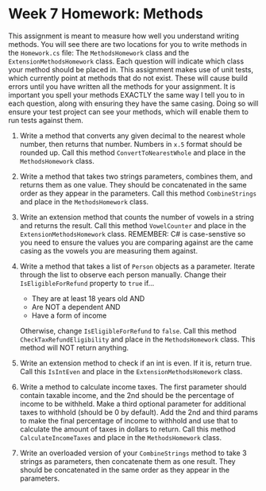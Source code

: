 # Week 7 Homework: Methods
This assignment is meant to measure how well you understand writing methods.  You will see there are two locations for you to write methods in the `Homework.cs` file: The `MethodsHomework` class and the `ExtensionMethodsHomework` class.  Each question will indicate which class your method should be placed in.  This assignment makes use of unit tests, which currently point at methods that do not exist.  These will cause build errors until you have written all the methods for your assignment.  It is important you spell your methods EXACTLY the same way I tell you to in each question, along with ensuring they have the same casing.  Doing so will ensure your test project can see your methods, which will enable them to run tests against them.  

1. Write a method that converts any given decimal to the nearest whole number, then returns that number. Numbers in `x.5` format should be rounded up.  Call this method `ConvertToNearestWhole` and place in the `MethodsHomework` class.

2. Write a method that takes two strings parameters, combines them, and returns them as one value.  They should be concatenated in the same order as they appear in the parameters.  Call this method `CombineStrings` and place in the `MethodsHomework` class.

3. Write an extension method that counts the number of vowels in a string and returns the result.  Call this method `VowelCounter` and place in the `ExtensionMethodsHomework` class.  REMEMBER: C# is case-senstive so you need to ensure the values you are comparing against are the came casing as the vowels you are measuring them against.

4. Write a method that takes a list of `Person` objects as a parameter.  Iterate through the list to observe each person manually.  Change their `IsEligibleForRefund` property to `true` if...
     - They are at least 18 years old AND
     - Are NOT a dependent AND
     - Have a form of income

    Otherwise, change `IsEligibleForRefund` to `false`.  Call this method `CheckTaxRefundEligibility` and place in the `MethodsHomework` class.  This method will NOT return anything.

5. Write an extension method to check if an int is even. If it is, return true.  Call this `IsIntEven` and place in the `ExtensionMethodsHomework` class.

6. Write a method to calculate income taxes.  The first parameter should contain taxable income, and the 2nd should be the percentage of income to be withheld.  Make a third optional parameter for additional taxes to withhold (should be 0 by default). Add the 2nd and third params to make the final percentage of income to withhold and use that to calculate the amount of taxes in dollars to return.  Call this method `CalculateIncomeTaxes` and place in the `MethodsHomework` class.

7. Write an overloaded version of your `CombineStrings` method to take 3 strings as parameters, then concatenate them as one result.  They should be concatenated in the same order as they appear in the parameters.